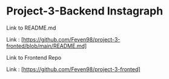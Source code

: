 # Project-3-Backend Instagraph

Link to README.md

Link : [https://github.com/Feven98/project-3-fronted/blob/main/README.md]

Link to Frontend Repo

Link : [https://github.com/Feven98/project-3-fronted]
